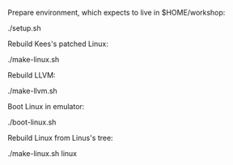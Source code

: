 Prepare environment, which expects to live in $HOME/workshop:

  ./setup.sh

Rebuild Kees's patched Linux:

  ./make-linux.sh

Rebuild LLVM:

 ./make-llvm.sh

Boot Linux in emulator:

 ./boot-linux.sh

Rebuild Linux from Linus's tree:

 ./make-linux.sh linux


